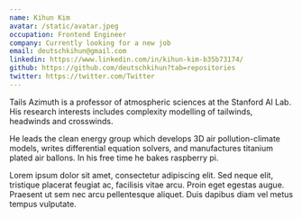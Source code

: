 ```yaml
---
name: Kihun Kim
avatar: /static/avatar.jpeg
occupation: Frontend Engineer
company: Currently looking for a new job
email: deutschkihun@gmail.com
linkedin: https://www.linkedin.com/in/kihun-kim-b35b73174/
github: https://github.com/deutschkihun?tab=repositories
twitter: https://twitter.com/Twitter
---
```


Tails Azimuth is a professor of atmospheric sciences at the Stanford AI Lab. His research interests includes complexity modelling of tailwinds, headwinds and crosswinds.

He leads the clean energy group which develops 3D air pollution-climate models, writes differential equation solvers, and manufactures titanium plated air ballons. In his free time he bakes raspberry pi.

Lorem ipsum dolor sit amet, consectetur adipiscing elit. Sed neque elit, tristique placerat feugiat ac, facilisis vitae arcu. Proin eget egestas augue. Praesent ut sem nec arcu pellentesque aliquet. Duis dapibus diam vel metus tempus vulputate.

